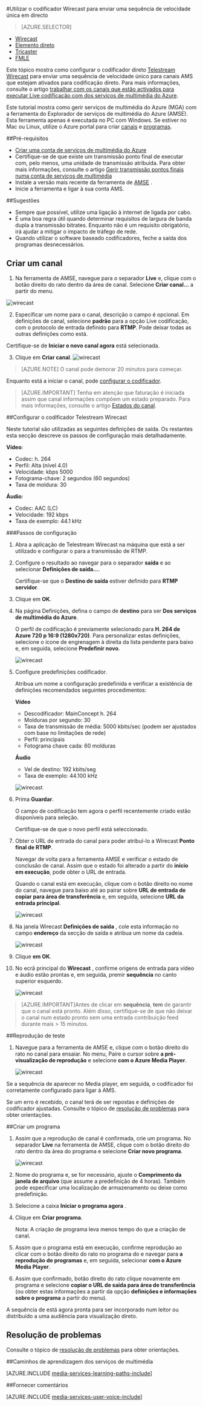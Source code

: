 <properties 
    pageTitle="Configurar o codificador Telestream Wirecast para enviar um fluxo direto de velocidade única | Microsoft Azure" 
    description="Este tópico mostra como configurar o codificador direto Wirecast para enviar uma sequência de velocidade único para canais AMS que estejam ativados para codificação direto. " 
    services="media-services" 
    documentationCenter="" 
    authors="Juliako" 
    manager="erikre" 
    editor=""/>

<tags 
    ms.service="media-services" 
    ms.workload="media" 
    ms.tgt_pltfrm="na" 
    ms.devlang="ne" 
    ms.topic="article" 
    ms.date="10/12/2016"
    ms.author="juliako;cenkdin;anilmur"/>

#<a name="use-the-wirecast-encoder-to-send-a-single-bitrate-live-stream"></a>Utilizar o codificador Wirecast para enviar uma sequência de velocidade única em directo

> [AZURE.SELECTOR]
- [Wirecast](media-services-configure-wirecast-live-encoder.md)
- [Elemento direto](media-services-configure-elemental-live-encoder.md)
- [Tricaster](media-services-configure-tricaster-live-encoder.md)
- [FMLE](media-services-configure-fmle-live-encoder.md)

Este tópico mostra como configurar o codificador direto [Telestream Wirecast](http://www.telestream.net/wirecast/overview.htm) para enviar uma sequência de velocidade único para canais AMS que estejam ativados para codificação direto.  Para mais informações, consulte o artigo [trabalhar com os canais que estão activados para executar Live codificação com dos serviços de multimédia do Azure](media-services-manage-live-encoder-enabled-channels.md).

Este tutorial mostra como gerir serviços de multimédia do Azure (MGA) com a ferramenta do Explorador de serviços de multimédia do Azure (AMSE). Esta ferramenta apenas é executada no PC com Windows. Se estiver no Mac ou Linux, utilize o Azure portal para criar [canais](media-services-portal-creating-live-encoder-enabled-channel.md#create-a-channel) e [programas](media-services-portal-creating-live-encoder-enabled-channel.md#create-and-manage-a-program).


##<a name="prerequisites"></a>Pré-requisitos

- [Criar uma conta de serviços de multimédia do Azure](media-services-portal-create-account.md)
- Certifique-se de que existe um transmissão ponto final de executar com, pelo menos, uma unidade de transmissão atribuída. Para obter mais informações, consulte o artigo [Gerir transmissão pontos finais numa conta de serviços de multimédia](media-services-portal-manage-streaming-endpoints.md)
- Instale a versão mais recente da ferramenta de [AMSE](https://github.com/Azure/Azure-Media-Services-Explorer) .
- Inicie a ferramenta e ligar à sua conta AMS.

##<a name="tips"></a>Sugestões

- Sempre que possível, utilize uma ligação à internet de ligada por cabo.
- É uma boa regra útil quando determinar requisitos de largura de banda dupla a transmissão bitrates. Enquanto não é um requisito obrigatório, irá ajudar a mitigar o impacto de tráfego de rede.
- Quando utilizar o software baseado codificadores, feche a saída dos programas desnecessários.


## <a name="create-a-channel"></a>Criar um canal

1.  Na ferramenta de AMSE, navegue para o separador **Live** e, clique com o botão direito do rato dentro da área de canal. Selecione **Criar canal...** a partir do menu.

![wirecast](./media/media-services-wirecast-live-encoder/media-services-wirecast1.png)

2. Especificar um nome para o canal, descrição o campo é opcional. Em definições de canal, selecione **padrão** para a opção Live codificação, com o protocolo de entrada definido para **RTMP**. Pode deixar todas as outras definições como está.


Certifique-se de **Iniciar o novo canal agora** está selecionada.

3. Clique em **Criar canal**.
![wirecast](./media/media-services-wirecast-live-encoder/media-services-wirecast2.png)

>[AZURE.NOTE] O canal pode demorar 20 minutos para começar.

Enquanto está a iniciar o canal, pode [configurar o codificador](media-services-configure-wirecast-live-encoder.md#configure_wirecast_rtmp).

>[AZURE.IMPORTANT] Tenha em atenção que faturação é iniciada assim que canal informações compõem um estado preparado. Para mais informações, consulte o artigo [Estados do canal](media-services-manage-live-encoder-enabled-channels.md#states).

##<a id=configure_wirecast_rtmp></a>Configurar o codificador Telestream Wirecast

Neste tutorial são utilizadas as seguintes definições de saída. Os restantes esta secção descreve os passos de configuração mais detalhadamente. 

**Vídeo**:
 
- Codec: h. 264 
- Perfil: Alta (nível 4.0) 
- Velocidade: kbps 5000 
- Fotograma-chave: 2 segundos (60 segundos) 
- Taxa de moldura: 30
 
**Áudio**:

- Codec: AAC (LC) 
- Velocidade: 192 kbps 
- Taxa de exemplo: 44.1 kHz


###<a name="configuration-steps"></a>Passos de configuração

1. Abra a aplicação de Telestream Wirecast na máquina que está a ser utilizado e configurar o para a transmissão de RTMP.
2. Configure o resultado ao navegar para o separador **saída** e ao selecionar **Definições de saída...**.
    
    Certifique-se que o **Destino de saída** estiver definido para **RTMP servidor**.
3. Clique em **OK**.
4. Na página Definições, defina o campo de **destino** para ser **Dos serviços de multimédia do Azure**.
 
    O perfil de codificação é previamente selecionado para **H. 264 de Azure 720 p 16:9 (1280x720)**. Para personalizar estas definições, selecione o ícone de engrenagem à direita da lista pendente para baixo e, em seguida, selecione **Predefinir novo**.

    ![wirecast](./media/media-services-wirecast-live-encoder/media-services-wirecast3.png)

5. Configure predefinições codificador.

    Atribua um nome a configuração predefinida e verificar a existência de definições recomendados seguintes procedimentos:

    **Vídeo**
    
    - Descodificador: MainConcept h. 264
    - Molduras por segundo: 30
    - Taxa de transmissão de média: 5000 kbits/sec (podem ser ajustados com base no limitações de rede)
    - Perfil: principais
    - Fotograma chave cada: 60 molduras

    **Áudio**

    - Vel de destino: 192 kbits/seg
    - Taxa de exemplo: 44.100 kHz
     
    ![wirecast](./media/media-services-wirecast-live-encoder/media-services-wirecast4.png)

6. Prima **Guardar**.

    O campo de codificação tem agora o perfil recentemente criado estão disponíveis para seleção. 

    Certifique-se de que o novo perfil está seleccionado.

7. Obter o URL de entrada do canal para poder atribuí-lo a Wirecast **Ponto final de RTMP**.
    
    Navegar de volta para a ferramenta AMSE e verificar o estado de conclusão de canal. Assim que o estado foi alterado a partir do **início** **em execução**, pode obter o URL de entrada.
      
    Quando o canal está em execução, clique com o botão direito no nome do canal, navegue para baixo até ao pairar sobre **URL de entrada de copiar para área de transferência** e, em seguida, selecione **URL da entrada principal**.  
    
    ![wirecast](./media/media-services-wirecast-live-encoder/media-services-wirecast6.png)

8. Na janela Wirecast **Definições de saída** , cole esta informação no campo **endereço** da secção de saída e atribua um nome da cadeia. 


    ![wirecast](./media/media-services-wirecast-live-encoder/media-services-wirecast5.png)

9. Clique **em OK**.

10. No ecrã principal do **Wirecast** , confirme origens de entrada para vídeo e áudio estão prontas e, em seguida, premir **sequência** no canto superior esquerdo.

    ![wirecast](./media/media-services-wirecast-live-encoder/media-services-wirecast7.png)

>[AZURE.IMPORTANT]Antes de clicar em **sequência**, **tem** de garantir que o canal está pronto. 
>Além disso, certifique-se de que não deixar o canal num estado pronto sem uma entrada contribuição feed durante mais > 15 minutos.

##<a name="test-playback"></a>Reprodução de teste
  
1. Navegue para a ferramenta de AMSE e, clique com o botão direito do rato no canal para ensaiar. No menu, Paire o cursor sobre **a pré-visualização de reprodução** e selecione **com o Azure Media Player**.  

    ![wirecast](./media/media-services-wirecast-live-encoder/media-services-wirecast8.png)

Se a sequência de aparecer no Media player, em seguida, o codificador foi corretamente configurado para ligar à AMS. 

Se um erro é recebido, o canal terá de ser repostas e definições de codificador ajustadas. Consulte o tópico de [resolução de problemas](media-services-troubleshooting-live-streaming.md) para obter orientações.  

##<a name="create-a-program"></a>Criar um programa

1. Assim que a reprodução de canal é confirmada, crie um programa. No separador **Live** na ferramenta de AMSE, clique com o botão direito do rato dentro da área do programa e selecione **Criar novo programa**.  

    ![wirecast](./media/media-services-wirecast-live-encoder/media-services-wirecast9.png)

2. Nome do programa e, se for necessário, ajuste o **Comprimento da janela de arquivo** (que assume a predefinição de 4 horas). Também pode especificar uma localização de armazenamento ou deixe como predefinição.  
3. Selecione a caixa **Iniciar o programa agora** .
4. Clique em **Criar programa**.  
  
    Nota: A criação de programa leva menos tempo do que a criação de canal.    
 
5. Assim que o programa está em execução, confirme reprodução ao clicar com o botão direito do rato no programa do e navegar para **a reprodução de programas** e, em seguida, selecionar **com o Azure Media Player**.  
6. Assim que confirmado, botão direito do rato clique novamente em programa e selecione **copiar o URL de saída para área de transferência** (ou obter estas informações a partir da opção **definições e informações sobre o programa** a partir do menu). 

A sequência de está agora pronta para ser incorporado num leitor ou distribuído a uma audiência para visualização direto.  


## <a name="troubleshooting"></a>Resolução de problemas
 
Consulte o tópico de [resolução de problemas](media-services-troubleshooting-live-streaming.md) para obter orientações. 

##<a name="media-services-learning-paths"></a>Caminhos de aprendizagem dos serviços de multimédia

[AZURE.INCLUDE [media-services-learning-paths-include](../../includes/media-services-learning-paths-include.md)]

##<a name="provide-feedback"></a>Fornecer comentários

[AZURE.INCLUDE [media-services-user-voice-include](../../includes/media-services-user-voice-include.md)]
